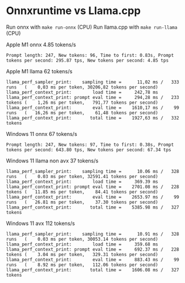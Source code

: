 Onnxruntime vs Llama.cpp
========================


Run onnx with `make run-onnx`  (CPU)
Run llama.cpp with `make run-llama` (CPU)


Apple M1 onnx 4.85 tokens/s

```
Prompt length: 247, New tokens: 96, Time to first: 0.83s, Prompt tokens per second: 295.87 tps, New tokens per second: 4.85 tps
```


Apple M1 llama 62 tokens/s 

```
llama_perf_sampler_print:    sampling time =      11,02 ms /   333 runs   (    0,03 ms per token, 30206,82 tokens per second)
llama_perf_context_print:        load time =     242,78 ms
llama_perf_context_print: prompt eval time =     294,28 ms /   233 tokens (    1,26 ms per token,   791,77 tokens per second)
llama_perf_context_print:        eval time =    1610,17 ms /    99 runs   (   16,26 ms per token,    61,48 tokens per second)
llama_perf_context_print:       total time =    1927,63 ms /   332 tokens
```



Windows 11 onnx 67 tokens/s

```
Prompt length: 247, New tokens: 97, Time to first: 0.38s, Prompt tokens per second: 643.80 tps, New tokens per second: 67.34 tps
```

Windows 11 llama non avx 37 tokens/s

```
llama_perf_sampler_print:    sampling time =      10.06 ms /   328 runs   (    0.03 ms per token, 32591.41 tokens per second)
llama_perf_context_print:        load time =     369.39 ms
llama_perf_context_print: prompt eval time =    2701.08 ms /   228 tokens (   11.85 ms per token,    84.41 tokens per second)
llama_perf_context_print:        eval time =    2653.97 ms /    99 runs   (   26.81 ms per token,    37.30 tokens per second)
llama_perf_context_print:       total time =    5385.98 ms /   327 tokens
```


Windows 11 avx 112 tokens/s

```
llama_perf_sampler_print:    sampling time =      10.91 ms /   328 runs   (    0.03 ms per token, 30053.14 tokens per second)
llama_perf_context_print:        load time =     359.68 ms
llama_perf_context_print: prompt eval time =     692.37 ms /   228 tokens (    3.04 ms per token,   329.31 tokens per second)
llama_perf_context_print:        eval time =     883.43 ms /    99 runs   (    8.92 ms per token,   112.06 tokens per second)
llama_perf_context_print:       total time =    1606.08 ms /   327 tokens
```

